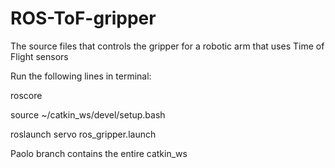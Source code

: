 # ROS-ToF-gripper
The source files that controls the gripper for a robotic arm that uses Time of Flight sensors

Run the following lines in terminal:

roscore

source ~/catkin_ws/devel/setup.bash

roslaunch servo ros_gripper.launch

Paolo branch contains the entire catkin_ws
